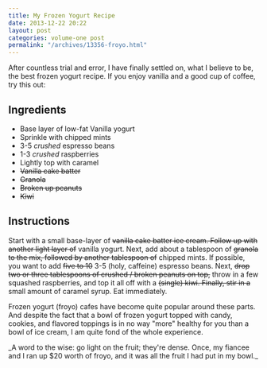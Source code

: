 ```yaml
---
title: My Frozen Yogurt Recipe
date: 2013-12-22 20:22
layout: post
categories: volume-one post
permalink: "/archives/13356-froyo.html"
---
```



After countless trial and error, I have finally settled on, what I believe to be, the best frozen yogurt recipe. If you enjoy vanilla and a good cup of coffee, try this out:

## Ingredients
- Base layer of low-fat Vanilla yogurt
- Sprinkle with chipped mints
- 3-5 _crushed_ espresso beans
- 1-3 _crushed_ raspberries
- Lightly top with caramel
- ~~Vanilla cake batter~~ 
- ~~Granola~~ 
- ~~Broken up peanuts~~
- ~~Kiwi~~

## Instructions

Start with a small base-layer of ~~vanilla cake batter ice cream. Follow up with another light layer of~~ vanilla yogurt. Next, add about a tablespoon of ~~granola to the mix, followed by another tablespoon of~~ chipped mints. If possible, you want to add ~~five to 10~~ 3-5 (holy, caffeine) espresso beans. Next, ~~drop two or three tablespoons of crushed / broken peanuts on top,~~ throw in a few squashed raspberries, and top it all off with a ~~(single) kiwi. Finally, stir in a~~ small amount of caramel syrup. Eat immediately.

Frozen yogurt (froyo) cafes have become quite popular around these parts. And despite the fact that a bowl of frozen yogurt topped with candy, cookies, and flavored toppings is in no way "more" healthy for you than a bowl of ice cream, I am quite fond of the whole experience.

<aside>_A word to the wise: go light on the fruit; they're dense. Once, my fiancee and I ran up $20 worth of froyo, and it was all the fruit I had put in my bowl._
</aside>




